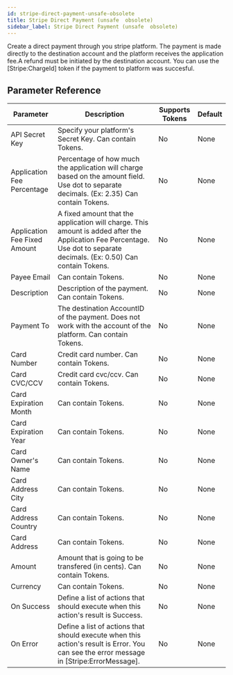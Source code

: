 ```yaml
---
id: stripe-direct-payment-unsafe-obsolete
title: Stripe Direct Payment (unsafe  obsolete)
sidebar_label: Stripe Direct Payment (unsafe  obsolete)
---
```



Create a direct payment through you stripe platform. The payment is made directly to the destination account and the platform receives the application fee.A refund must be initiated by the destination account. You can use the [Stripe:ChargeId] token if the payment to platform was succesful.

## Parameter Reference
| Parameter | Description | Supports Tokens | Default |
| -- | -- | -- | -- |
| API Secret Key | Specify your platform's Secret Key. Can contain Tokens. | No | None |
| Application Fee Percentage | Percentage of how much the application will charge based on the amount field. Use dot to separate decimals. (Ex: 2.35) Can contain Tokens. | No | None |
| Application Fee Fixed Amount | A fixed amount that the application will charge. This amount is added after the Application Fee Percentage. Use dot to separate decimals. (Ex: 0.50) Can contain Tokens. | No | None |
| Payee Email | Can contain Tokens. | No | None |
| Description | Description of the payment. Can contain Tokens. | No | None |
| Payment To | The destination AccountID of the payment. Does not work with the account of the platform. Can contain Tokens. | No | None |
| Card Number | Credit card number. Can contain Tokens. | No | None |
| Card CVC/CCV | Credit card cvc/ccv. Can contain Tokens. | No | None |
| Card Expiration Month |  Can contain Tokens. | No | None |
| Card Expiration Year | Can contain Tokens. | No | None |
| Card Owner's Name | Can contain Tokens. | No | None |
| Card Address City | Can contain Tokens. | No | None |
| Card Address Country | Can contain Tokens. | No | None |
| Card Address | Can contain Tokens. | No | None |
| Amount | Amount that is going to be transfered (in cents). Can contain Tokens. | No | None |
| Currency | Can contain Tokens. | No | None |
| On Success | Define a list of actions that should execute when this action's result is Success. | No | None |
| On Error | Define a list of actions that should execute when this action's result is Error. You can see the error message in [Stripe:ErrorMessage]. | No | None |
